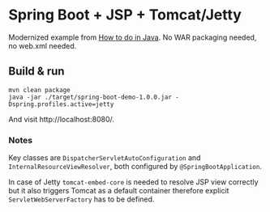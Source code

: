 # Spring Boot + JSP + Tomcat/Jetty

Modernized example from [How to do in Java](https://howtodoinjava.com/spring-boot/spring-boot-jsp-view-example/). No WAR packaging needed, no web.xml needed.

## Build & run

```
mvn clean package
java -jar ./target/spring-boot-demo-1.0.0.jar -Dspring.profiles.active=jetty
```

And visit http://localhost:8080/.

### Notes

Key classes are `DispatcherServletAutoConfiguration` and `InternalResourceViewResolver`, both configured by `@SpringBootApplication`.

In case of Jetty `tomcat-embed-core` is needed to resolve JSP view correctly but it also triggers Tomcat as a default container therefore explicit `ServletWebServerFactory` has to be defined.